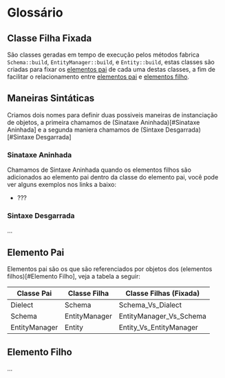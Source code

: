 Glossário
===

Classe Filha Fixada
---

São classes geradas em tempo de execução pelos métodos fabrica `Schema::build`, `EntityManager::build`, e `Entity::build`, estas classes são criadas para fixar os [elementos pai](#Elemento%20Pai) de cada uma destas classes, a fim de facilitar o relacionamento entre [elementos pai](#Elemento%20Pai) e [elementos filho](#Elemento%20Filho).

Maneiras Sintáticas
---

Criamos dois nomes para definir duas possiveis maneiras de instanciação de objetos, a primeira chamamos de (Sinataxe Aninhada)[#Sinataxe Aninhada] e a segunda maniera chamamos de (Sintaxe Desgarrada)[#Sintaxe Desgarrada]

### Sinataxe Aninhada

Chamamos de Sintaxe Aninhada quando os elementos filhos são adicionados ao elemento pai dentro da classe do elemento pai, você pode ver alguns exemplos nos links a baixo:

- ???

### Sintaxe Desgarrada

...

Elemento Pai
---

Elementos pai são os que são referenciados por objetos dos (elementos filhos)[#Elemento Filho], veja a tabela a seguir:

| Classe Pai    | Classe Filha  | Classe Filhas (Fixada)   |
| ------------- | ------------  | ------------------------ |
| Dielect       | Schema        | Schema_Vs_Dialect        |
| Schema        | EntityManager | EntityManager_Vs_Schema  |
| EntityManager | Entity        | Entity_Vs_EntityManager  |


Elemento Filho
---

...